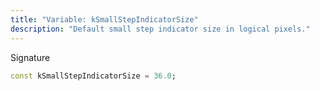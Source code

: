```yaml
---
title: "Variable: kSmallStepIndicatorSize"
description: "Default small step indicator size in logical pixels."
---
```


Signature
```dart
const kSmallStepIndicatorSize = 36.0;
```
